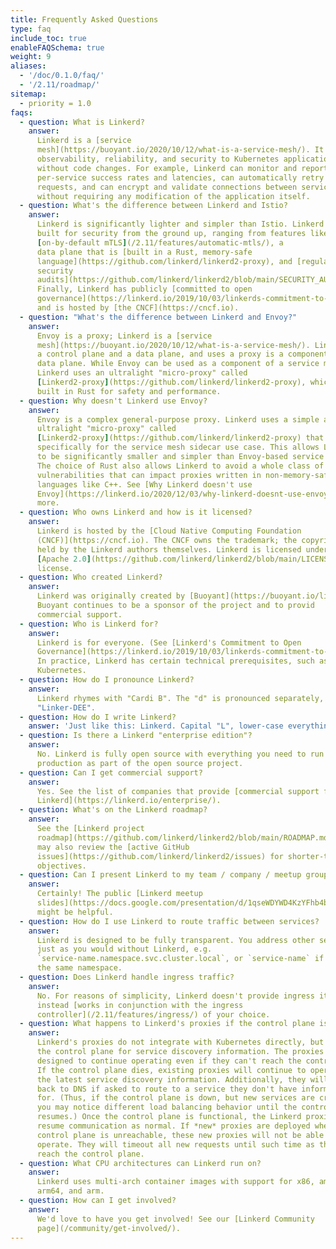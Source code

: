 ```yaml
---
title: Frequently Asked Questions
type: faq
include_toc: true
enableFAQSchema: true
weight: 9
aliases:
  - '/doc/0.1.0/faq/'
  - '/2.11/roadmap/'
sitemap:
  - priority = 1.0
faqs:
  - question: What is Linkerd?
    answer:
      Linkerd is a [service
      mesh](https://buoyant.io/2020/10/12/what-is-a-service-mesh/). It adds
      observability, reliability, and security to Kubernetes applications
      without code changes. For example, Linkerd can monitor and report
      per-service success rates and latencies, can automatically retry failed
      requests, and can encrypt and validate connections between services, all
      without requiring any modification of the application itself.
  - question: What's the difference between Linkerd and Istio?
    answer:
      Linkerd is significantly lighter and simpler than Istio. Linkerd is
      built for security from the ground up, ranging from features like
      [on-by-default mTLS](/2.11/features/automatic-mtls/), a
      data plane that is [built in a Rust, memory-safe
      language](https://github.com/linkerd/linkerd2-proxy), and [regular
      security
      audits](https://github.com/linkerd/linkerd2/blob/main/SECURITY_AUDIT.pdf).
      Finally, Linkerd has publicly [committed to open
      governance](https://linkerd.io/2019/10/03/linkerds-commitment-to-open-governance/)
      and is hosted by [the CNCF](https://cncf.io).
  - question: "What's the difference between Linkerd and Envoy?"
    answer:
      Envoy is a proxy; Linkerd is a [service
      mesh](https://buoyant.io/2020/10/12/what-is-a-service-mesh/). Linkerd has
      a control plane and a data plane, and uses a proxy is a component of the
      data plane. While Envoy can be used as a component of a service mesh,
      Linkerd uses an ultralight "micro-proxy" called
      [Linkerd2-proxy](https://github.com/linkerd/linkerd2-proxy), which is
      built in Rust for safety and performance.
  - question: Why doesn't Linkerd use Envoy?
    answer:
      Envoy is a complex general-purpose proxy. Linkerd uses a simple and
      ultralight "micro-proxy" called
      [Linkerd2-proxy](https://github.com/linkerd/linkerd2-proxy) that is built
      specifically for the service mesh sidecar use case. This allows Linkerd
      to be significantly smaller and simpler than Envoy-based service meshes.
      The choice of Rust also allows Linkerd to avoid a whole class of CVEs and
      vulnerabilities that can impact proxies written in non-memory-safe
      languages like C++. See [Why Linkerd doesn't use
      Envoy](https://linkerd.io/2020/12/03/why-linkerd-doesnt-use-envoy/) for
      more.
  - question: Who owns Linkerd and how is it licensed?
    answer:
      Linkerd is hosted by the [Cloud Native Computing Foundation
      (CNCF)](https://cncf.io). The CNCF owns the trademark; the copyright is
      held by the Linkerd authors themselves. Linkerd is licensed under the
      [Apache 2.0](https://github.com/linkerd/linkerd2/blob/main/LICENSE)
      license.
  - question: Who created Linkerd?
    answer:
      Linkerd was originally created by [Buoyant](https://buoyant.io/linkerd).
      Buoyant continues to be a sponsor of the project and to provid
      commercial support.
  - question: Who is Linkerd for?
    answer:
      Linkerd is for everyone. (See [Linkerd's Commitment to Open
      Governance](https://linkerd.io/2019/10/03/linkerds-commitment-to-open-governance/).)
      In practice, Linkerd has certain technical prerequisites, such as
      Kubernetes.
  - question: How do I pronounce Linkerd?
    answer:
      Linkerd rhymes with "Cardi B". The "d" is pronounced separately, as in
      "Linker-DEE".
  - question: How do I write Linkerd?
    answer: 'Just like this: Linkerd. Capital "L", lower-case everything else.'
  - question: Is there a Linkerd "enterprise edition"?
    answer:
      No. Linkerd is fully open source with everything you need to run it in
      production as part of the open source project.
  - question: Can I get commercial support?
    answer:
      Yes. See the list of companies that provide [commercial support for
      Linkerd](https://linkerd.io/enterprise/).
  - question: What's on the Linkerd roadmap?
    answer:
      See the [Linkerd project
      roadmap](https://github.com/linkerd/linkerd2/blob/main/ROADMAP.md). You
      may also review the [active GitHub
      issues](https://github.com/linkerd/linkerd2/issues) for shorter-term
      objectives.
  - question: Can I present Linkerd to my team / company / meetup group?
    answer:
      Certainly! The public [Linkerd meetup
      slides](https://docs.google.com/presentation/d/1qseWDYWD4KzYFhb4bcp8WuDPYFVwB8sYeNnjCsgDUOw/edit)
      might be helpful.
  - question: How do I use Linkerd to route traffic between services?
    answer:
      Linkerd is designed to be fully transparent. You address other services
      just as you would without Linkerd, e.g.
      `service-name.namespace.svc.cluster.local`, or `service-name` if within
      the same namespace.
  - question: Does Linkerd handle ingress traffic?
    answer:
      No. For reasons of simplicity, Linkerd doesn't provide ingress itself, but
      instead [works in conjunction with the ingress
      controller](/2.11/features/ingress/) of your choice.
  - question: What happens to Linkerd's proxies if the control plane is down?
    answer:
      Linkerd's proxies do not integrate with Kubernetes directly, but rely on
      the control plane for service discovery information. The proxies are
      designed to continue operating even if they can't reach the control plane.
      If the control plane dies, existing proxies will continue to operate with
      the latest service discovery information. Additionally, they will fall
      back to DNS if asked to route to a service they don't have information
      for. (Thus, if the control plane is down, but new services are created,
      you may notice different load balancing behavior until the control plane
      resumes.) Once the control plane is functional, the Linkerd proxies will
      resume communication as normal. If *new* proxies are deployed when the
      control plane is unreachable, these new proxies will not be able to
      operate. They will timeout all new requests until such time as they can
      reach the control plane.
  - question: What CPU architectures can Linkerd run on?
    answer:
      Linkerd uses multi-arch container images with support for x86, amd64,
      arm64, and arm.
  - question: How can I get involved?
    answer:
      We'd love to have you get involved! See our [Linkerd Community
      page](/community/get-involved/).
---
```

